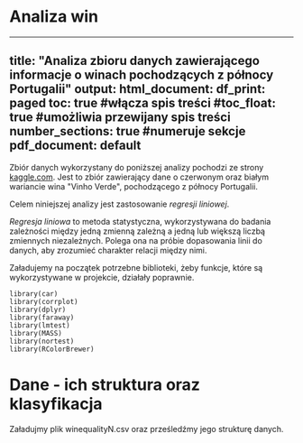 # Analiza win

---
title: "Analiza zbioru danych zawierającego informacje o winach pochodzących z północy Portugalii"
output:
  html_document:
    df_print: paged
    toc: true #włącza spis treści
    #toc_float: true #umożliwia przewijany spis treści
    number_sections: true #numeruje sekcje
  pdf_document: default
---


Zbiór danych wykorzystany do poniższej analizy pochodzi ze strony [kaggle.com](https://www.kaggle.com/datasets/shelvigarg/wine-quality-dataset/data). Jest to zbiór zawierający dane o czerwonym oraz białym wariancie wina "Vinho Verde", pochodzącego z północy Portugalii.

Celem niniejszej analizy jest zastosowanie *regresji liniowej*.

*Regresja liniowa* to metoda statystyczna, wykorzystywana do badania zależności między jedną zmienną zależną a jedną lub większą liczbą zmiennych niezależnych. Polega ona na próbie dopasowania linii do danych, aby zrozumieć charakter relacji między nimi.

Załadujemy na początek potrzebne biblioteki, żeby funkcje, które są wykorzystywane w projekcie, działały poprawnie.

```{r,message = FALSE, warning = FALSE}
library(car)
library(corrplot)
library(dplyr)
library(faraway)
library(lmtest)
library(MASS)
library(nortest)
library(RColorBrewer)
```

# Dane - ich struktura oraz klasyfikacja

Załadujmy plik winequalityN.csv oraz prześledźmy jego strukturę danych.

